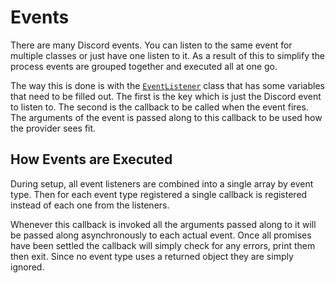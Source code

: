 # Events

There are many Discord events. You can listen to the same event for multiple classes or just have one listen to it. As a
result of this to simplify the process events are grouped together and executed all at one go.

The way this is done is with the [`EventListener`](src/objects/eventListener.ts) class that has some variables that need
to be filled out. The first is the key which is just the Discord event to listen to. The second is the callback to be
called when the event fires. The arguments of the event is passed along to this callback to be used how the provider
sees fit.

## How Events are Executed

During setup, all event listeners are combined into a single array by event type. Then for each event type registered a
single callback is registered instead of each one from the listeners.

Whenever this callback is invoked all the arguments passed along to it will be passed along asynchronously to each
actual event. Once all promises have been settled the callback will simply check for any errors, print them then exit.
Since no event type uses a returned object they are simply ignored.